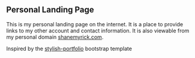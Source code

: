 ## Personal Landing Page

This is my personal landing page on the internet. It is a place to provide links to my other account and contact information. It is also viewable from my personal domain [shanemyrick.com](http://shanemyrick.com).

Inspired by the [stylish-portfolio](https://startbootstrap.com/template-overviews/stylish-portfolio/) bootstrap template
